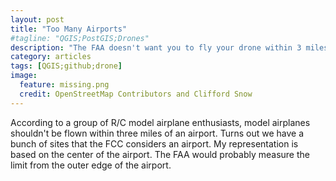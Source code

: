 ```yaml
---
layout: post
title: "Too Many Airports"
#tagline: "QGIS;PostGIS;Drones"
description: "The FAA doesn't want you to fly your drone within 3 miles of an airport"
category: articles
tags: [QGIS;github;drone]
image:
  feature: missing.png
  credit: OpenStreetMap Contributors and Clifford Snow
---
```


According to a group of R/C model airplane enthusiasts, model airplanes shouldn't be flown within three miles of an airport. Turns out
we have a bunch of sites that the FCC considers an airport. My representation is based on the center of the airport. The FAA would probably measure the limit from the outer edge of the airport.

<script src="https://gist.github.com/cliffordsnow/7d3a514f164f17b50fa7.js"></script>

